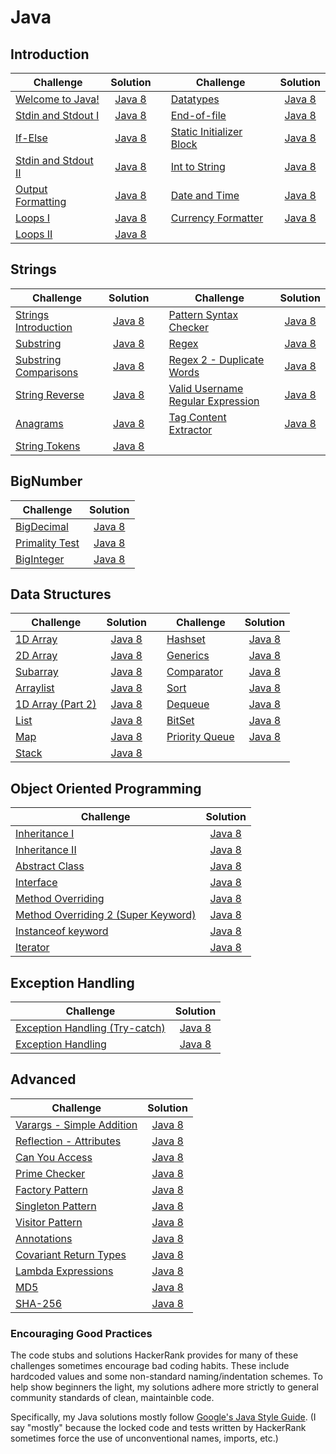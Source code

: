 # Java

## Introduction

| Challenge                                                                           |                               Solution                                |     | Challenge                                                                                       |                                 Solution                                 |
| ----------------------------------------------------------------------------------- | :-------------------------------------------------------------------: | --- | ----------------------------------------------------------------------------------------------- | :----------------------------------------------------------------------: |
| [Welcome to Java!](https://www.hackerrank.com/challenges/welcome-to-java)           |       [Java 8](Introduction/Welcome%20to%20Java!/Solution.java)       |     | [Datatypes](https://www.hackerrank.com/challenges/java-datatypes)                               |          [Java 8](Introduction/Java%20Datatypes/Solution.java)           |
| [Stdin and Stdout I](https://www.hackerrank.com/challenges/java-stdin-and-stdout-1) | [Java 8](Introduction/Java%20Stdin%20and%20Stdout%20I/Solution.java)  |     | [End-of-file](https://www.hackerrank.com/challenges/java-end-of-file)                           |         [Java 8](Introduction/Java%20End-of-file/Solution.java)          |
| [If-Else](https://www.hackerrank.com/challenges/java-if-else)                       |          [Java 8](Introduction/Java%20If-Else/Solution.java)          |     | [Static Initializer Block](https://www.hackerrank.com/challenges/java-static-initializer-block) | [Java 8](Introduction/Java%20Static%20Initializer%20Block/Solution.java) |
| [Stdin and Stdout II](https://www.hackerrank.com/challenges/java-stdin-stdout)      | [Java 8](Introduction/Java%20Stdin%20and%20Stdout%20II/Solution.java) |     | [Int to String](https://www.hackerrank.com/challenges/java-int-to-string)                       |      [Java 8](Introduction/Java%20Int%20to%20String/Solution.java)       |
| [Output Formatting](https://www.hackerrank.com/challenges/java-output-formatting)   |    [Java 8](Introduction/Java%20Output%20Formatting/Solution.java)    |     | [Date and Time](https://www.hackerrank.com/challenges/java-date-and-time)                       |      [Java 8](Introduction/Java%20Date%20and%20Time/Solution.java)       |
| [Loops I](https://www.hackerrank.com/challenges/java-loops-i)                       |         [Java 8](Introduction/Java%20Loops%20I/Solution.java)         |     | [Currency Formatter](https://www.hackerrank.com/challenges/java-currency-formatter)             |     [Java 8](Introduction/Java%20Currency%20Formatter/Solution.java)     |
| [Loops II](https://www.hackerrank.com/challenges/java-loops)                        |        [Java 8](Introduction/Java%20Loops%20II/Solution.java)         |     |                                                                                                 |                                                                          |

## Strings

| Challenge                                                                               |                            Solution                            |     | Challenge                                                                                         |                                 Solution                                 |
| --------------------------------------------------------------------------------------- | :------------------------------------------------------------: | --- | ------------------------------------------------------------------------------------------------- | :----------------------------------------------------------------------: |
| [Strings Introduction](https://www.hackerrank.com/challenges/java-strings-introduction) | [Java 8](Strings/Java%20Strings%20Introduction/Solution.java)  |     | [Pattern Syntax Checker](https://www.hackerrank.com/challenges/pattern-syntax-checker)            |        [Java 8](Strings/Pattern%20Syntax%20Checker/Solution.java)        |
| [Substring](https://www.hackerrank.com/challenges/java-substring)                       |        [Java 8](Strings/Java%20Substring/Solution.java)        |     | [Regex](https://www.hackerrank.com/challenges/java-regex)                                         |               [Java 8](Strings/Java%20Regex/Solution.java)               |
| [Substring Comparisons](https://www.hackerrank.com/challenges/java-string-compare)      | [Java 8](Strings/Java%20Substring%20Comparisons/Solution.java) |     | [Regex 2 - Duplicate Words](https://www.hackerrank.com/challenges/duplicate-word)                 | [Java 8](Strings/Java%20Regex%202%20-%20Duplicate%20Words/Solution.java) |
| [String Reverse](https://www.hackerrank.com/challenges/java-string-reverse)             |    [Java 8](Strings/Java%20String%20Reverse/Solution.java)     |     | [Valid Username Regular Expression](https://www.hackerrank.com/challenges/valid-username-checker) | [Java 8](Strings/Valid%20Username%20Regular%20Expression/Solution.java)  |
| [Anagrams](https://www.hackerrank.com/challenges/java-anagrams)                         |        [Java 8](Strings/Java%20Anagrams/Solution.java)         |     | [Tag Content Extractor](https://www.hackerrank.com/challenges/tag-content-extractor)              |        [Java 8](Strings/Tag%20Content%20Extractor/Solution.java)         |
| [String Tokens](https://www.hackerrank.com/challenges/java-string-tokens)               |     [Java 8](Strings/Java%20String%20Tokens/Solution.java)     |     |                                                                                                   |                                                                          |  |  |

## BigNumber

| Challenge                                                                   |                         Solution                          |
| --------------------------------------------------------------------------- | :-------------------------------------------------------: |
| [BigDecimal](https://www.hackerrank.com/challenges/java-bigdecimal)         |    [Java 8](BigNumber/Java%20BigDecimal/Solution.java)    |
| [Primality Test](https://www.hackerrank.com/challenges/java-primality-test) | [Java 8](BigNumber/Java%20Primality%20Test/Solution.java) |
| [BigInteger](https://www.hackerrank.com/challenges/java-biginteger)         |    [Java 8](BigNumber/Java%20BigInteger/Solution.java)    |

## Data Structures

| Challenge                                                                    |                                  Solution                                  |     | Challenge                                                                   |                             Solution                              |
| ---------------------------------------------------------------------------- | :------------------------------------------------------------------------: | --- | --------------------------------------------------------------------------- | :---------------------------------------------------------------: |
| [1D Array](https://www.hackerrank.com/challenges/java-1d-array-introduction) |        [Java 8](Data%20Structures/Java%201D%20Array/Solution.java)         |     | [Hashset](https://www.hackerrank.com/challenges/java-hashset)               |     [Java 8](Data%20Structures/Java%20Hashset/Solution.java)      |
| [2D Array](https://www.hackerrank.com/challenges/java-2d-array)              |        [Java 8](Data%20Structures/Java%202D%20Array/Solution.java)         |     | [Generics](https://www.hackerrank.com/challenges/java-generics)             |     [Java 8](Data%20Structures/Java%20Generics/Solution.java)     |
| [Subarray](https://www.hackerrank.com/challenges/java-negative-subarray)     |         [Java 8](Data%20Structures/Java%20Subarray/Solution.java)          |     | [Comparator](https://www.hackerrank.com/challenges/java-comparator)         |    [Java 8](Data%20Structures/Java%20Comparator/Solution.java)    |
| [Arraylist](https://www.hackerrank.com/challenges/java-arraylist)            |         [Java 8](Data%20Structures/Java%20Arraylist/Solution.java)         |     | [Sort](https://www.hackerrank.com/challenges/java-sort)                     |       [Java 8](Data%20Structures/Java%20Sort/Solution.java)       |
| [1D Array (Part 2)](https://www.hackerrank.com/challenges/java-1d-array)     | [Java 8](Data%20Structures/Java%201D%20Array%20(Part%202)/Solution.java) |     | [Dequeue](https://www.hackerrank.com/challenges/java-dequeue)               |     [Java 8](Data%20Structures/Java%20Dequeue/Solution.java)      |
| [List](https://www.hackerrank.com/challenges/java-list)                      |           [Java 8](Data%20Structures/Java%20List/Solution.java)            |     | [BitSet](https://www.hackerrank.com/challenges/java-bitset)                 |      [Java 8](Data%20Structures/Java%20BitSet/Solution.java)      |
| [Map](https://www.hackerrank.com/challenges/phone-book)                      |            [Java 8](Data%20Structures/Java%20Map/Solution.java)            |     | [Priority Queue](https://www.hackerrank.com/challenges/java-priority-queue) | [Java 8](Data%20Structures/Java%20Priority%20Queue/Solution.java) |
| [Stack](https://www.hackerrank.com/challenges/java-stack)                    |           [Java 8](Data%20Structures/Java%20Stack/Solution.java)           |     |                                                                             |                                                                   |

## Object Oriented Programming

| Challenge                                                                                                           |                                                   Solution                                                   |
| ------------------------------------------------------------------------------------------------------------------- | :----------------------------------------------------------------------------------------------------------: |
| [Inheritance I](https://www.hackerrank.com/challenges/java-inheritance-1)                                           |                [Java 8](Object%20Oriented%20Programming/Java%20Inheritance%20I/Solution.java)                |
| [Inheritance II](https://www.hackerrank.com/challenges/java-inheritance-2)                                          |               [Java 8](Object%20Oriented%20Programming/Java%20Inheritance%20II/Solution.java)                |
| [Abstract Class](https://www.hackerrank.com/challenges/java-abstract-class)                                         |               [Java 8](Object%20Oriented%20Programming/Java%20Abstract%20Class/Solution.java)                |
| [Interface](https://www.hackerrank.com/challenges/java-interface)                                                   |                   [Java 8](Object%20Oriented%20Programming/Java%20Interface/Solution.java)                   |
| [Method Overriding](https://www.hackerrank.com/challenges/java-method-overriding)                                   |              [Java 8](Object%20Oriented%20Programming/Java%20Method%20Overriding/Solution.java)              |
| [Method Overriding 2 (Super Keyword)](https://www.hackerrank.com/challenges/java-method-overriding-2-super-keyword) | [Java 8](Object%20Oriented%20Programming/Java%20Method%20Overriding%202%20(Super%20Keyword)/Solution.java) |
| [Instanceof keyword](https://www.hackerrank.com/challenges/java-instanceof-keyword)                                 |             [Java 8](Object%20Oriented%20Programming/Java%20Instanceof%20Keyword/Solution.java)              |
| [Iterator](https://www.hackerrank.com/challenges/java-iterator)                                                     |                   [Java 8](Object%20Oriented%20Programming/Java%20Iterator/Solution.java)                    |

## Exception Handling

| Challenge                                                                                                 |                                         Solution                                         |
| --------------------------------------------------------------------------------------------------------- | :--------------------------------------------------------------------------------------: |
| [Exception Handling (Try-catch)](https://www.hackerrank.com/challenges/java-exception-handling-try-catch) | [Java 8](Exception%20Handling/Java%20Exception%20Handling%20(Try-catch)/Solution.java) |
| [Exception Handling](https://www.hackerrank.com/challenges/java-exception-handling)                       |         [Java 8](Exception%20Handling/Java%20Exception%20Handling/Solution.java)         |

## Advanced

| Challenge                                                                                   |                                Solution                                 |
| ------------------------------------------------------------------------------------------- | :---------------------------------------------------------------------: |
| [Varargs - Simple Addition](https://www.hackerrank.com/challenges/simple-addition-varargs)  | [Java 8](Advanced/Java%20Varargs%20-%20Simple%20Addition/Solution.java) |
| [Reflection - Attributes](https://www.hackerrank.com/challenges/java-reflection-attributes) |   [Java 8](Advanced/Java%20Reflection%20-%20Attributes/Solution.java)   |
| [Can You Access](https://www.hackerrank.com/challenges/can-you-access)                      |           [Java 8](Advanced/Can%20You%20Access/Solution.java)           |
| [Prime Checker](https://www.hackerrank.com/challenges/prime-checker)                        |            [Java 8](Advanced/Prime%20Checker/Solution.java)             |
| [Factory Pattern](https://www.hackerrank.com/challenges/java-factory)                       |        [Java 8](Advanced/Java%20Factory%20Pattern/Solution.java)        |
| [Singleton Pattern](https://www.hackerrank.com/challenges/java-singleton)                   |       [Java 8](Advanced/Java%20Singleton%20Pattern/Solution.java)       |
| [Visitor Pattern](https://www.hackerrank.com/challenges/java-vistor-pattern)                |        [Java 8](Advanced/Java%20Visitor%20Pattern/Solution.java)        |
| [Annotations](https://www.hackerrank.com/challenges/java-annotations)                       |           [Java 8](Advanced/Java%20Annotations/Solution.java)           |
| [Covariant Return Types](https://www.hackerrank.com/challenges/java-covariance)             |       [Java 8](Advanced/Covariant%20Return%20Types/Solution.java)       |
| [Lambda Expressions](https://www.hackerrank.com/challenges/java-lambda-expressions)         |      [Java 8](Advanced/Java%20Lambda%20Expressions/Solution.java)       |
| [MD5](https://www.hackerrank.com/challenges/java-md5)                                       |               [Java 8](Advanced/Java%20MD5/Solution.java)               |
| [SHA-256](https://www.hackerrank.com/challenges/sha-256)                                    |             [Java 8](Advanced/Java%20SHA-256/Solution.java)             |

### Encouraging Good Practices

The code stubs and solutions HackerRank provides for many of these challenges sometimes encourage bad coding habits. These include hardcoded values and some non-standard naming/indentation schemes. To help show beginners the light, my solutions adhere more strictly to general community standards of clean, maintainble code.

Specifically, my Java solutions mostly follow [Google's Java Style Guide](https://google.github.io/styleguide/javaguide.html). (I say "mostly" because the locked code and tests written by HackerRank sometimes force the use of unconventional names, imports, etc.)
